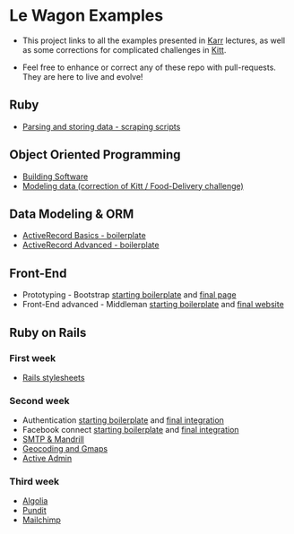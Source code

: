 # Le Wagon Examples

- This project links to all the examples presented in [Karr](http://karr.lewagon.org) lectures, as well as some corrections for complicated challenges in [Kitt](http://kitt.lewagon.org).

- Feel free to enhance or correct any of these repo with pull-requests. They are here to live and evolve!

## Ruby 

* [Parsing and storing data - scraping scripts](https://github.com/lewagon/ruby-scraping)

## Object Oriented Programming

* [Building Software](https://github.com/lewagon/oop-todolist)
* [Modeling data (correction of Kitt / Food-Delivery challenge)](https://github.com/lewagon/oop-food-delivery)

## Data Modeling & ORM

* [ActiveRecord Basics - boilerplate](https://github.com/lewagon/active-record-basics)
* [ActiveRecord Advanced - boilerplate](https://github.com/lewagon/active-record-advanced)

## Front-End

* Prototyping - Bootstrap [starting boilerplate](https://github.com/lewagon/bootstrap-boilerplate) and [final page](https://github.com/lewagon/bootstrap-challenges/tree/master/04-bootstrap-mockup-v2)
* Front-End advanced - Middleman [starting boilerplate](https://github.com/lewagon/middleman-boilerplate) and [final website](https://github.com/lewagon/stylus)

## Ruby on Rails

### First week

* [Rails stylesheets](https://github.com/lewagon/rails-stylesheets)

### Second week

* Authentication [starting boilerplate](https://github.com/lewagon/rails-authentication) and [final integration](https://github.com/lewagon/rails-authentication/tree/devise)
* Facebook connect [starting boilerplate](https://github.com/lewagon/rails-authentication/tree/devise) and [final integration](https://github.com/lewagon/rails-authentication/tree/fb-connect)
* [SMTP & Mandrill](https://github.com/lewagon/rails-mailing)
* [Geocoding and Gmaps](https://github.com/lewagon/rails-google-maps)
* [Active Admin](https://github.com/lewagon/rails-active-admin)

### Third week

* [Algolia](https://github.com/lewagon/rails-algolia)
* [Pundit](https://github.com/lewagon/rails-pundit)
* [Mailchimp](https://github.com/lewagon/rails-mailchimp)
